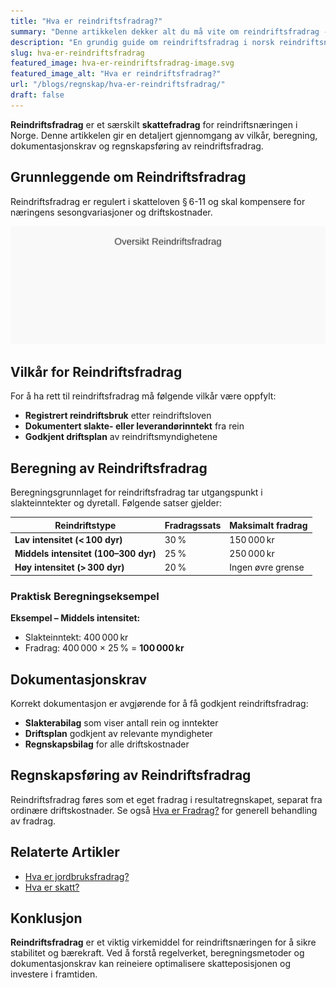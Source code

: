 ```yaml
---
title: "Hva er reindriftsfradrag?"
summary: "Denne artikkelen dekker alt du må vite om reindriftsfradrag - historisk utvikling, rettslig grunnlag, beregningsregler, dokumentasjonskrav og regnskapsføring for reindrift."
description: "En grundig guide om reindriftsfradrag i norsk reindriftsnæring. Lær om vilkår, beregning, dokumentasjonskrav og regnskapsføring av reindriftsfradrag."
slug: hva-er-reindriftsfradrag
featured_image: hva-er-reindriftsfradrag-image.svg
featured_image_alt: "Hva er reindriftsfradrag?"
url: "/blogs/regnskap/hva-er-reindriftsfradrag/"
draft: false
---
```


**Reindriftsfradrag** er et særskilt **skattefradrag** for reindriftsnæringen i Norge. Denne artikkelen gir en detaljert gjennomgang av vilkår, beregning, dokumentasjonskrav og regnskapsføring av reindriftsfradrag.

## Grunnleggende om Reindriftsfradrag

Reindriftsfradrag er regulert i skatteloven § 6-11 og skal kompensere for næringens sesongvariasjoner og driftskostnader.

![Reindriftsfradrag Oversikt](reindriftsfradrag-oversikt.svg)

## Vilkår for Reindriftsfradrag

For å ha rett til reindriftsfradrag må følgende vilkår være oppfylt:

* **Registrert reindriftsbruk** etter reindriftsloven
* **Dokumentert slakte- eller leverandørinntekt** fra rein
* **Godkjent driftsplan** av reindriftsmyndighetene

## Beregning av Reindriftsfradrag

Beregningsgrunnlaget for reindriftsfradrag tar utgangspunkt i slakteinntekter og dyretall. Følgende satser gjelder:

| Reindriftstype                       | Fradragssats | Maksimalt fradrag |
|--------------------------------------|--------------|-------------------|
| **Lav intensitet (< 100 dyr)**       | 30 %         | 150 000 kr        |
| **Middels intensitet (100–300 dyr)** | 25 %         | 250 000 kr        |
| **Høy intensitet (> 300 dyr)**       | 20 %         | Ingen øvre grense |

### Praktisk Beregningseksempel

**Eksempel – Middels intensitet:**  
- Slakteinntekt: 400 000 kr  
- Fradrag: 400 000 × 25 % = **100 000 kr**

## Dokumentasjonskrav

Korrekt dokumentasjon er avgjørende for å få godkjent reindriftsfradrag:

* **Slakterabilag** som viser antall rein og inntekter
* **Driftsplan** godkjent av relevante myndigheter
* **Regnskapsbilag** for alle driftskostnader

## Regnskapsføring av Reindriftsfradrag

Reindriftsfradrag føres som et eget fradrag i resultatregnskapet, separat fra ordinære driftskostnader. Se også [Hva er Fradrag?](/blogs/regnskap/hva-er-fradrag "Hva er Fradrag i Regnskap? Komplett Guide til Skattefradrag og Regnskapsføring") for generell behandling av fradrag.

## Relaterte Artikler

* [Hva er jordbruksfradrag?](/blogs/regnskap/hva-er-jordbruksfradrag "Hva er Jordbruksfradrag? Komplett Guide til Landbruksfradrag og Skattefordeler")
* [Hva er skatt?](/blogs/regnskap/hva-er-skatt "Hva er Skatt? Komplett Guide til Skatteregler i Norge")

## Konklusjon

**Reindriftsfradrag** er et viktig virkemiddel for reindriftsnæringen for å sikre stabilitet og bærekraft. Ved å forstå regelverket, beregningsmetoder og dokumentasjonskrav kan reineiere optimalisere skatteposisjonen og investere i framtiden.
